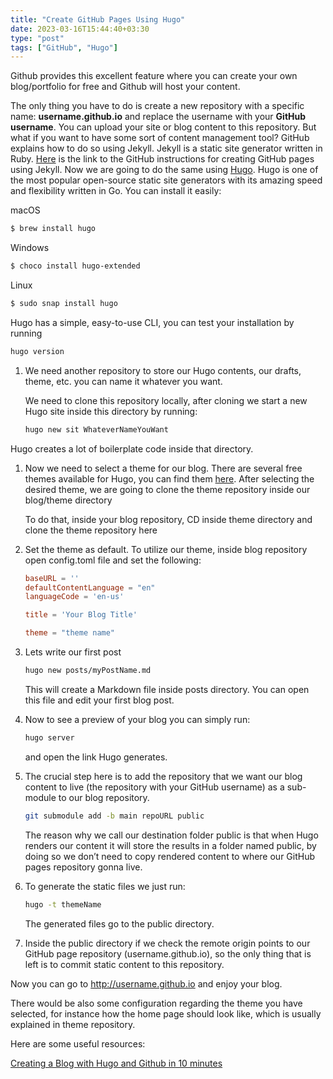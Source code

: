 ```yaml
---
title: "Create GitHub Pages Using Hugo"
date: 2023-03-16T15:44:40+03:30
type: "post"
tags: ["GitHub", "Hugo"]
---
```

Github provides this excellent feature where you can create your own blog/portfolio for free and Github will host your content.

The only thing you have to do is create a new repository with a specific name: **username.github.io** and replace the username with your **GitHub username**. You can upload your site or blog content to this repository.
But what if you want to have some sort of content management tool? GitHub explains how to do so using Jekyll. Jekyll is a static site generator written in Ruby. [Here](https://docs.github.com/en/pages/quickstart) is the link to the GitHub instructions for creating GitHub pages using Jekyll. Now we are going to do the same using [Hugo](https://gohugo.io/). Hugo is one of the most popular open-source static site generators with its amazing speed and flexibility written in Go. You can install it easily:

macOS

```bash
$ brew install hugo
```

Windows

```bash
$ choco install hugo-extended
```

Linux

```bash
$ sudo snap install hugo
```

Hugo has a simple, easy-to-use CLI, you can test your installation by running

```bash
hugo version
```

1. We need another repository to store our Hugo contents, our drafts, theme, etc. you can name it whatever you want.
    
    We need to clone this repository locally, after cloning we start a new Hugo site inside this directory by running:
    
    ```bash
    hugo new sit WhateverNameYouWant
    ```
    

Hugo creates a lot of boilerplate code inside that directory.

1. Now we need to select a theme for our blog. There are several free themes available for Hugo, you can find them [here](https://themes.gohugo.io/). After selecting the desired theme, we are going to clone the theme repository inside our blog/theme directory
    
    To do that, inside your blog repository, CD inside theme directory and clone the theme repository here
    
2. Set the theme as default. To utilize our theme, inside blog repository open config.toml file and set the following:
    
    ```toml
    baseURL = ''
    defaultContentLanguage = "en"
    languageCode = 'en-us'
    
    title = 'Your Blog Title'
    
    theme = "theme name"
    ```
    
3. Lets write our first post
    
    ```bash
    hugo new posts/myPostName.md
    ```
    
    This will create a Markdown file inside posts directory. You can open this file and edit your first blog post.
    
4. Now to see a preview of your blog you can simply run:
    
    ```bash
    hugo server
    ```
    
    and open the link Hugo generates.
    
5. The crucial step here is to add the repository that we want our blog content to live (the repository with your GitHub username) as a sub-module to our blog repository.
    
    ```bash
    git submodule add -b main repoURL public
    ```
    
    The reason why we call our destination folder public is that when Hugo renders our content it will store the results in a folder named public, by doing so we don’t need to copy rendered content to where our GitHub pages repository gonna live.
    
6. To generate the static files we just run:
    
    ```bash
    hugo -t themeName
    ```
    
    The generated files go to the public directory.
    
7. Inside the public directory if we check the remote origin points to our GitHub page repository (username.github.io), so the only thing that is left is to commit static content to this repository.

Now you can go to http://username.github.io and enjoy your blog. 

There would be also some configuration regarding the theme you have selected, for instance how the home page should look like, which is usually explained in theme repository.

Here are some useful resources:

[Creating a Blog with Hugo and Github in 10 minutes](https://www.youtube.com/watch?v=LIFvgrRxdt4)
